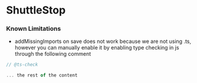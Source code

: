# ShuttleStop

### Known Limitations

-   addMissingImports on save does not work because we are not using .ts, however you can manually enable it by enabling type checking in js through the following comment

```ts
// @ts-check

... the rest of the content
```

